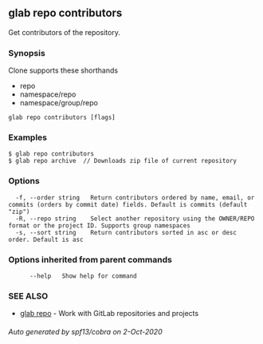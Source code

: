 ## glab repo contributors

Get contributors of the repository.

### Synopsis

Clone supports these shorthands
- repo
- namespace/repo
- namespace/group/repo


```
glab repo contributors [flags]
```

### Examples

```
$ glab repo contributors
$ glab repo archive  // Downloads zip file of current repository

```

### Options

```
  -f, --order string   Return contributors ordered by name, email, or commits (orders by commit date) fields. Default is commits (default "zip")
  -R, --repo string    Select another repository using the OWNER/REPO format or the project ID. Supports group namespaces
  -s, --sort string    Return contributors sorted in asc or desc order. Default is asc
```

### Options inherited from parent commands

```
      --help   Show help for command
```

### SEE ALSO

* [glab repo](glab_repo.md)	 - Work with GitLab repositories and projects

###### Auto generated by spf13/cobra on 2-Oct-2020
